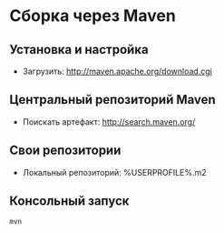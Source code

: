 ﻿Сборка через Maven
==================

Установка и настройка
---------------------
* Загрузить: http://maven.apache.org/download.cgi

Центральный репозиторий Maven
-----------------------------
* Поискать артефакт: http://search.maven.org/

Свои репозитории
----------------
* Локальный репозиторий: %USERPROFILE%\.m2 

Консольный запуск
-----------------
```
mvn
```

